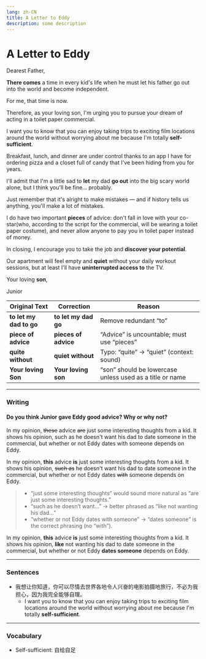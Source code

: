 ```yaml
---
lang: zh-CN
title: A Letter to Eddy
description: some description
---
```


# A Letter to Eddy

Dearest Father,

**There comes** a time in every kid's life when he must let his father go out into the world and become independent.

For me, that time is now.

Therefore, as your loving son, I'm urging you to pursue your dream of acting in a toilet paper commercial.

I want you to know that you can enjoy taking trips to exciting film locations around the world without worrying about me because I'm totally **self-sufficient**.

Breakfast, lunch, and dinner are under control thanks to an app I have for ordering pizza and a closet full of candy that I've been hiding from you for years.

I'll admit that I'm a little sad to **let** my dad **go out** into the big scary world alone, but I think you'll be fine... probably.

Just remember that it's alright to make mistakes — and if history tells us anything, you'll make a lot of mistakes.

I do have two important **pieces** of advice: don't fall in love with your co-star(who, according to the script for the commercial, will be wearing a toilet paper costume), and never allow anyone to pay you in toilet paper instead of money.

In closing, I encourage you to take the job and **discover your potential**.

Our apartment will feel empty and **quiet** without your daily workout sessions, but at least I'll have **uninterrupted access to** the TV.

Your loving **son**,

Junior

| Original Text           | Correction           | Reason                                                   |
| ----------------------- | -------------------- | -------------------------------------------------------- |
| **to let my dad to go** | **to let my dad go** | Remove redundant “to”                                    |
| **piece of advice**     | **pieces of advice** | “Advice” is uncountable; must use “pieces”               |
| **quite without**       | **quiet without**    | Typo: “quite” → “quiet” (context: sound)                 |
| **Your loving Son**     | **Your loving son**  | “son” should be lowercase unless used as a title or name |

---

### Writing

#### Do you think Junior gave Eddy good advice? Why or why not?

In my opinion, ~~these~~ advice ~~are~~ just some interesting thoughts from a kid. It shows his opinion, such as he doesn't want his dad to date someone in the commercial, but whether or not Eddy dates with someone depends on Eddy.

In my opinion, **this** advice **is** just some interesting thoughts from a kid. It shows his opinion, ~~such as~~ he doesn't want his dad to date someone in the commercial, but whether or not Eddy dates ~~with~~ someone depends on Eddy.

> - “just some interesting thoughts” would sound more natural as “are just some interesting thoughts.”
> - “such as he doesn’t want…” → better phrased as “like not wanting his dad…”
> - “whether or not Eddy dates with someone” → “dates someone” is the correct phrasing (no “with”).

In my opinion, **this** advice **is** just some interesting thoughts from a kid. It shows his opinion, **like** not wanting his dad to date someone in the commercial, but whether or not Eddy **dates someone** depends on Eddy.

---

### Sentences

- 我想让你知道，你可以尽情去世界各地令人兴奋的电影拍摄地旅行，不必为我担心，因为我完全能够自理。
  - I want you to know that you can enjoy taking trips to exciting film locations around the world without worrying about me because I'm totally **self-sufficient**.

---

### Vocabulary

- Self-sufficient: 自给自足

